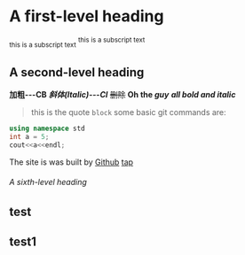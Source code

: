 # A first-level heading
<sub> this is a subscript text</sub>
<sup> this is a subscript text</sup>
## A second-level heading
**加粗---CB**
**_斜体(Italic)---CI_**
~~删除~~
**Oh the _guy_**
***all bold and italic***
>this is the quote 
`block`
some basic git  commands are:
```Cpp
using namespace std
int a = 5;
cout<<a<<endl;
```
The site is was built by [Github](https://github.com/LeetCode-OpenSource/vscode-leetcode/issues)
[tap](README.md)
###### A sixth-level heading
## test
## test1
